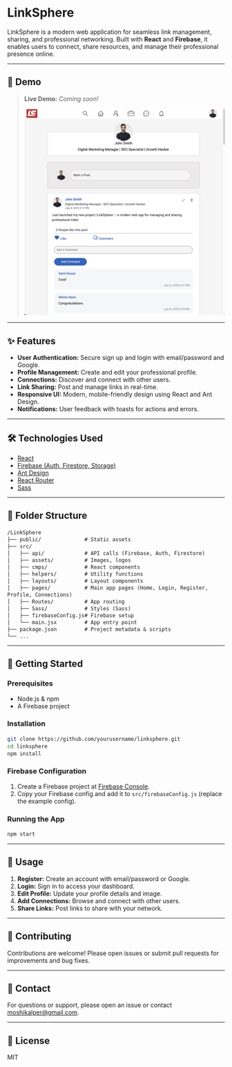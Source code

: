 # LinkSphere

LinkSphere is a modern web application for seamless link management, sharing, and professional networking. Built with **React** and **Firebase**, it enables users to connect, share resources, and manage their professional presence online.

---

## 🚀 Demo

> **Live Demo:** _Coming soon!_
> 
> ![Screenshot Placeholder](./public/screenshot.png)

---

## ✨ Features

- **User Authentication:** Secure sign up and login with email/password and Google.
- **Profile Management:** Create and edit your professional profile.
- **Connections:** Discover and connect with other users.
- **Link Sharing:** Post and manage links in real-time.
- **Responsive UI:** Modern, mobile-friendly design using React and Ant Design.
- **Notifications:** User feedback with toasts for actions and errors.

---

## 🛠️ Technologies Used

- [React](https://reactjs.org/)
- [Firebase (Auth, Firestore, Storage)](https://firebase.google.com/)
- [Ant Design](https://ant.design/)
- [React Router](https://reactrouter.com/)
- [Sass](https://sass-lang.com/)

---

## 📂 Folder Structure

```
/LinkSphere
├── public/              # Static assets
├── src/
│   ├── api/             # API calls (Firebase, Auth, Firestore)
│   ├── assets/          # Images, logos
│   ├── cmps/            # React components
│   ├── helpers/         # Utility functions
│   ├── layouts/         # Layout components
│   ├── pages/           # Main app pages (Home, Login, Register, Profile, Connections)
│   ├── Routes/          # App routing
│   ├── Sass/            # Styles (Sass)
│   ├── firebaseConfig.js# Firebase setup
│   └── main.jsx         # App entry point
├── package.json         # Project metadata & scripts
└── ...
```

---

## 📝 Getting Started

### Prerequisites
- Node.js & npm
- A Firebase project

### Installation
```bash
git clone https://github.com/yourusername/linksphere.git
cd linksphere
npm install
```

### Firebase Configuration
1. Create a Firebase project at [Firebase Console](https://console.firebase.google.com/).
2. Copy your Firebase config and add it to `src/firebaseConfig.js` (replace the example config).

### Running the App
```bash
npm start
```

---

## 👤 Usage

1. **Register:** Create an account with email/password or Google.
2. **Login:** Sign in to access your dashboard.
3. **Edit Profile:** Update your profile details and image.
4. **Add Connections:** Browse and connect with other users.
5. **Share Links:** Post links to share with your network.

---

## 🤝 Contributing

Contributions are welcome! Please open issues or submit pull requests for improvements and bug fixes.

---

## 📧 Contact

For questions or support, please open an issue or contact [moshikalper@gmail.com](mailto:moshikalper@gmail.com).

---

## 📝 License

MIT
